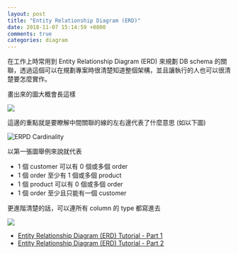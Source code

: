 ```yaml
---
layout: post
title: "Entity Relationship Diagram (ERD)"
date: 2018-11-07 15:14:59 +0800
comments: true
categories: diagram
---
```


在工作上時常用到 Entity Relationship Diagram (ERD) 來規劃 DB schema 的關聯，透過這個可以在規劃專案時很清楚知道整個架構，並且讓執行的人也可以很清楚要怎麼實作。

<!-- more -->

畫出來的圖大概會長這樣

![](https://i.imgur.com/aGA5DHb.png)

這邊的重點就是要瞭解中間關聯的線的左右邊代表了什麼意思 (如以下圖)

![ERPD Cardinality](https://d2slcw3kip6qmk.cloudfront.net/marketing/pages/chart/erd-symbols/ERD-Notation.PNG)

以第一張圖舉例來說就代表

* 1 個 customer 可以有 0 個或多個 order
* 1 個 order 至少有 1 個或多個 product
* 1 個 product 可以有 0 個或多個 order
* 1 個 order 至少且只能有一個 customer

更進階清楚的話，可以連所有 column 的 type 都寫進去

![](https://i.imgur.com/KBUmyAK.png)

* [Entity Relationship Diagram (ERD) Tutorial - Part 1](https://www.youtube.com/watch?v=QpdhBUYk7Kk)
* [Entity Relationship Diagram (ERD) Tutorial - Part 2](https://www.youtube.com/watch?v=-CuY5ADwn24)
